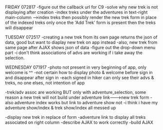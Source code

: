 FRIDAY 072817
-figure out the callback url for C9
-solve why new trek is not displaying after creation
-index treks under the adventures in text-right main-column
-->index treks then possibly render the new trek form in place of the indexed treks
   only once the 'Add Trek' form is present then the treks will disappear

TUESDAY 072517
-creating a new trek from its own page returns the json of data, good but want to diaplay new trek on app instead
-also, new trek from same page after AJAX shows json of data
-figure out the drop-down menu part
-i don't think associations of advs are working if i take away the selection.

WEDNESDAY 071917
-photo not present in very beginning of app, only welcome is ^^
-not certain how to display photo & welcome before sign in and disappear after sign in
-each signed in hiker can only see their advs & treks, no one elses, not intention of app

-trek/adv assoc are working BUT only with adventure_selection, some reason a new trek will not build
 under adventure link--->new trek form
-also adventure index works but link to adventure show not
-i think i have my adventure show/index & trek show/index all messed up

-display new trek in replace of form
-adventure link to display all treks associated on right column
-describe AJAX to work correctly
-build AJAX
